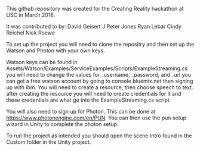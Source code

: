 This github repository was created for the Creating Reality hackathon at USC in March 2018.  

It was contributed to by:
David Geisert
J Peter Jones
Ryan Lebar
Cindy Reichel
Nick Roewe

To set up the project you will need to clone the repositry and then set up the Watson and Photon with your own keys. 

Watson keys can be found in Assets/Watson/Examples/ServiceExamples/Scripts/ExampleStreaming.cs
you will need to change the values for _username, _password, and _url
you can get a free watson account by going to console.bluemix.net then signing up with ibm.  You will need to create a resource, then choose speech to text.  after creating the resource you will need to create credentials for it and those credentials are what go into the ExampleStreaming.cs script

You will also need to sign up for Photon.  This can be done at https://www.photonengine.com/en/PUN.  You can then use the pun setup wizard in Unity to complete the photon setup.

To run the project as intended you should open the scene Intro found in the Custom folder in the Unity project.